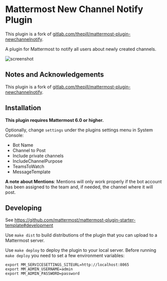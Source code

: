 # Mattermost New Channel Notify Plugin

This plugin is a fork of [gitlab.com/thepill/mattermost-plugin-newchannelnotify](https://gitlab.com/thepill/mattermost-plugin-newchannelnotify).

A plugin for Mattermost to notify all users about newly created channels.

![screenshot](https://i.imgur.com/SII7ZEi.png)


## Notes and Acknowledgements

This plugin is a fork of [gitlab.com/thepill/mattermost-plugin-newchannelnotify](https://gitlab.com/thepill/mattermost-plugin-newchannelnotify).


## Installation

**This plugin requires Mattermost 6.0 or higher.**

<!-- Download the [latest release here](https://gitlab.com/thepill/mattermost-plugin-newchannelnotify/uploads/cb855f926098701e017c97de403ee3d3/mattermost-plugin-newchannelnotify-0.12.0.tar.gz) (SHA256: `36bbc87c1712fa899c7b89ceed0fed48f7a7682a4af8916a2eca8332fb6f475e`) -->
<!-- In production, deploy and upload your plugin via the [System Console](https://about.mattermost.com/default-plugin-uploads). -->

Optionally, change `settings` under the plugins settings menu in System Console:
- Bot Name
- Channel to Post
- Include private channels
- IncludeChannelPurpose
- TeamsToWatch
- MessageTemplate

**A note about Mentions**:
Mentions will only work properly if the bot account has been assigned to the team and, if needed, the channel where it will post.


## Developing 

See https://github.com/mattermost/mattermost-plugin-starter-template#development

Use `make dist` to build distributions of the plugin that you can upload to a Mattermost server.

Use `make deploy` to deploy the plugin to your local server. Before running `make deploy` you need to set a few environment variables:

```
export MM_SERVICESETTINGS_SITEURL=http://localhost:8065
export MM_ADMIN_USERNAME=admin
export MM_ADMIN_PASSWORD=password
```

